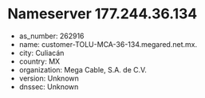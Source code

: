 # Nameserver 177.244.36.134

* as_number: 262916
* name: customer-TOLU-MCA-36-134.megared.net.mx.
* city: Culiacán
* country: MX
* organization: Mega Cable, S.A. de C.V.
* version: Unknown
* dnssec: Unknown
